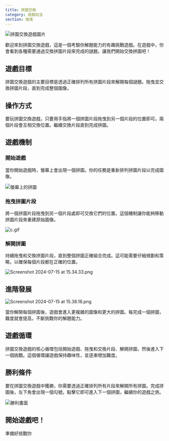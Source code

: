 ```yaml
---
title: 拼圖交換
category: 遊戲玩法
section: 拖曳
---
```

![拼圖交換遊戲圖片](https://help.studycat.com/hc/article_attachments/34916594979097)


歡迎來到拼圖交換遊戲，這是一個考驗你解題能力的有趣挑戰遊戲。在遊戲中，你會看到各種需要通過交換拼圖片段來完成的謎題。讓我們開始交換拼圖吧！


## 遊戲目標


拼圖交換遊戲的主要目標是透過正確排列所有拼圖片段來解開每個謎題。拖曳並交換拼圖片段，直到完成整個圖像。


## 操作方式


要玩拼圖交換遊戲，只要用手指將一個拼圖片段拖曳到另一個片段的位置即可。兩個片段會互相交換位置。繼續交換片段直到完成拼圖。


## 遊戲機制


### 開始遊戲


當你開始遊戲時，螢幕上會出現一個拼圖。你的任務是重新排列拼圖片段以完成圖像。


![螢幕上的拼圖](https://help.studycat.com/hc/article_attachments/34916594979097)


### 拖曳拼圖片段


將一個拼圖片段拖曳到另一個片段處即可交換它們的位置。這個機制讓你能夠移動拼圖片段來重建原始圖像。


![c.gif](https://help.studycat.com/hc/article_attachments/35085383360281)


### 解開拼圖


持續拖曳和交換拼圖片段，直到整個拼圖正確組合完成。這可能需要仔細規劃和策略，以確保每個片段都在正確的位置。


![Screenshot 2024-07-15 at 15.34.33.png](https://help.studycat.com/hc/article_attachments/35085383392153)


## 進階發展


![Screenshot 2024-07-15 at 15.38.18.png](https://help.studycat.com/hc/article_attachments/35085383395993)


當你解開每個拼圖後，遊戲會進入更複雜的圖像和更大的拼圖。每完成一個拼圖，難度就會提高，不斷挑戰你的解題能力。


## 遊戲循環


拼圖交換遊戲的核心循環包括開始遊戲、拖曳和交換片段、解開拼圖，然後進入下一個挑戰。這個循環讓遊戲保持趣味性，並逐漸增加難度。


## 勝利條件


要在拼圖交換遊戲中獲勝，你需要透過正確排列所有片段來解開所有拼圖。完成拼圖後，左下角會出現一個勾號。點擊它即可進入下一個拼圖，繼續你的遊戲之旅。


![勝利畫面](https://help.studycat.com/hc/article_attachments/34916594984473)


## 開始遊戲吧！


準備好挑戰你